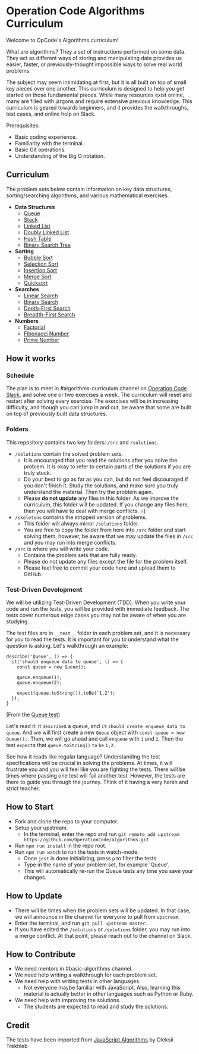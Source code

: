 # Operation Code Algorithms Curriculum

Welcome to OpCode's Algorithms curriculum!

What are algorithms? They a set of instructions performed on some data. They act as different ways of storing and manipulating data provides us easier, faster, or previously-thought impossible ways to solve real world problems.

The subject may seem intimidating at first, but it is all built on top of small key pieces over one another. This curriculum is designed to help you get started on those fundamental pieces. While many resources exist online, many are filled with jargons and require extensive previous knowledge. This curriculum is geared towards beginners, and it provides the walkthroughs, test cases, and online help on Slack.

Prerequisites:

- Basic coding experience.
- Familiarity with the terminal.
- Basic Git operations.
- Understanding of the Big O notation.

## Curriculum

The problem sets below contain information on key data structures, sorting/searching algorithms, and various mathematical exercises.

- **Data Structures**
  - [Queue](solutions/data-structures/queue)
  - [Stack](solutions/data-structures/stack)
  - [Linked List](solutions/data-structures/linked-list)
  - [Doubly Linked List](solutions/data-structures/doubly-linked-list)
  - [Hash Table](solutions/data-structures/hash-table)
  - [Binary Search Tree](solutions/data-structures/tree/binary-search-tree)
- **Sorting**
  - [Bubble Sort](solutions/algorithms/sorting/bubble-sort)
  - [Selection Sort](solutions/algorithms/sorting/selection-sort)
  - [Insertion Sort](solutions/algorithms/sorting/insertion-sort)
  - [Merge Sort](solutions/algorithms/sorting/merge-sort)
  - [Quicksort](solutions/algorithms/sorting/quick-sort)
- **Searches**
  - [Linear Search](solutions/algorithms/search/linear-search)
  - [Binary Search](solutions/algorithms/search/binary-search)
  - [Depth-First Search](solutions/algorithms/tree/depth-first-search)
  - [Breadth-First Search](solutions/algorithms/tree/breadth-first-search)
- **Numbers**
  - [Factorial](solutions/algorithms/numbers/factorial)
  - [Fibonacci Number](solutions/algorithms/numbers/fibonacci)
  - [Prime Number](solutions/algorithms/numbers/prime)

## How it works

### Schedule

The plan is to meet in #algorithms-curriculum channel on [Operation Code Slack](https://operationcode.org), and solve one or two exercises a week. The curriculum will reset and restart after solving every exercise. The exercises will be in increasing difficulty, and though you can jump in and out, be aware that some are built on top of previously built data structures.

### Folders

This repository contains two key folders: `/src` and `/solutions`.

- `/solutions` contain the solved problem sets.
  - It is encouraged that you read the solutions after you solve the problem. It is okay to refer to certain parts of the solutions if you are truly stuck.
  - Do your best to go as far as you can, but do not feel discouraged if you don't finish it. Study the solutions, and make sure you truly understand the material. Then try the problem again.
  - Please **do not update** any files in this folder. As we improve the curriculum, this folder will be updated. If you change any files here, then you will have to deal with merge conflicts. =)
- `/skeletons` contains the stripped version of problems.
  - This folder will always mirror `/solutions` folder.
  - You are free to copy the folder from here into `/src` folder and start solving them, however, be aware that we may update the files in `/src` and you may run into merge conflicts.
- `/src` is where you will write your code.
  - Contains the problem sets that are fully ready.
  - Please do not update any files except the file for the problem itself.
  - Please feel free to commit your code here and upload them to GitHub.

### Test-Driven Development

We will be utilizing Test-Driven Development (TDD). When you write your code and run the tests, you will be provided with immediate feedback. The tests cover numerous edge cases you may not be aware of when you are studying.

The test files are in `__test__` folder in each problem set, and it is necessary for you to read the tests. It is important for you to understand what the question is asking. Let's walkthrough an example:

```
describe('Queue', () => {
  it('should enqueue data to queue', () => {
    const queue = new Queue();

    queue.enqueue(1);
    queue.enqueue(2);

    expect(queue.toString()).toBe('1,2');
  });
}
```

(From the [Queue test](/src/data-structures/queue/__test__/Queue.test.js))

Let's read it: it `describe`s a queue, and `it` `should create enqueue data to queue`. And we will first create a new `Queue` object with `const queue = new Queue();`. Then, we will go ahead and call `enqueue` with `1` and `2`. Then the test `expect`s that `queue.toString()` `to` `be` `1,2`.

See how it reads like regular language? Understanding the test specifications will be crucial in solving the problems. At times, it will frustrate you and you will feel like you are fighting the tests. There will be times where passing one test will fail another test. However, the tests are there to guide you through the journey. Think of it having a very harsh and strict teacher.

## How to Start

- Fork and clone the repo to your computer.
- Setup your upstream.
  - In the terminal, enter the repo and run `git remote add upstream https://github.com/OperationCode/algorithms.git`
- Run `npm run install` in the repo root.
- Run `npm run watch` to run the tests in watch-mode.
  - Once `jest` is done initializing, press `p` to filter the tests.
  - Type in the name of your problem set, for example 'Queue'.
  - This will automatically re-run the Queue tests any time you save your changes.

## How to Update

- There will be times when the problem sets will be updated. In that case, we will announce in the channel for everyone to pull from `upstream`.
- Enter the terminal, and run `git pull upstream master`.
- If you have edited the `/solutions` or `/solutions` folder, you may run into a merge conflict. At that point, please reach out to the channel on Slack.

## How to Contribute

- We need mentors in #basic-algorithms channel.
- We need help writing a walkthrough for each problem set.
- We need help with writing tests in other languages.
  - Not everyone maybe familiar with JavaScript. Also, learning this material is actually better in other languages such as Python or Ruby.
- We need help with improving the solutions.
  - The students are expected to read and study the solutions.

## Credit

The tests have been imported from [JavaScript Algorithms](https://github.com/trekhleb/javascript-algorithms) by Oleksii Trekhleb
